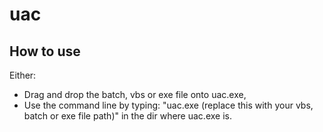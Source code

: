 # uac
## How to use
Either:
- Drag and drop the batch, vbs or exe file onto uac.exe,
- Use the command line by typing: "uac.exe (replace this with your vbs, batch or exe file path)" in the dir where uac.exe is.
